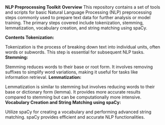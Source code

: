 **NLP Preprocessing Toolkit**
**Overview**
This repository contains a set of tools and scripts for basic Natural Language Processing (NLP) preprocessing steps commonly used to prepare text data for further analysis or model training. The primary steps covered include tokenization, stemming, lemmatization, vocabulary creation, and string matching using spaCy.

**Contents
Tokenization:**

Tokenization is the process of breaking down text into individual units, often words or subwords. This step is essential for subsequent NLP tasks.
**Stemming:**

Stemming reduces words to their base or root form. It involves removing suffixes to simplify word variations, making it useful for tasks like information retrieval.
**Lemmatization:**

Lemmatization is similar to stemming but involves reducing words to their base or dictionary form (lemma). It provides more accurate results compared to stemming but can be computationally more intensive.
**Vocabulary Creation and String Matching using spaCy:**

Utilize spaCy for creating a vocabulary and performing advanced string matching. spaCy provides efficient and accurate NLP functionalities.
